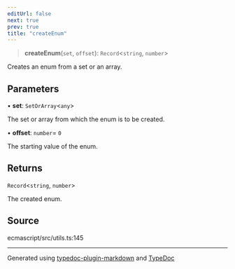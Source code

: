 ```yaml
---
editUrl: false
next: true
prev: true
title: "createEnum"
---
```


> **createEnum**(`set`, `offset`): `Record`\<`string`, `number`\>

Creates an enum from a set or an array.

## Parameters

• **set**: `SetOrArray`\<`any`\>

The set or array from which the enum is to be created.

• **offset**: `number`= `0`

The starting value of the enum.

## Returns

`Record`\<`string`, `number`\>

The created enum.

## Source

ecmascript/src/utils.ts:145

***

Generated using [typedoc-plugin-markdown](https://www.npmjs.com/package/typedoc-plugin-markdown) and [TypeDoc](https://typedoc.org/)
